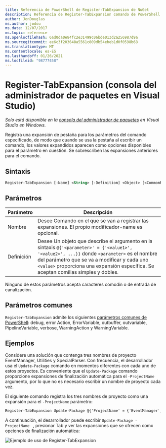 ```yaml
---
title: Referencia de PowerShell de Register-TabExpansion de NuGet
description: Referencia de Register-TabExpansion comando de PowerShell en la consola del administrador de paquetes NuGet en Visual Studio.
author: JonDouglas
ms.author: jodou
ms.date: 12/07/2017
ms.topic: reference
ms.openlocfilehash: 6ad0da0e84fc2e31499c06bde013d2a256987d9a
ms.sourcegitcommit: ee6c3f203648a5561c809db54ebeb1d0f0598b68
ms.translationtype: MT
ms.contentlocale: es-ES
ms.lasthandoff: 01/26/2021
ms.locfileid: "98777458"
---
```

# <a name="register-tabexpansion-package-manager-console-in-visual-studio"></a>Register-TabExpansion (consola del administrador de paquetes en Visual Studio)

*Solo está disponible en la [consola del administrador de paquetes](../../consume-packages/install-use-packages-powershell.md) en Visual Studio en Windows.*

Registra una expansión de pestaña para los parámetros del comando especificado, de modo que cuando se usa la pestaña al escribir un comando, los valores expandidos aparecen como opciones disponibles para el parámetro en cuestión. Se sobrescriben las expansiones anteriores para el comando.

## <a name="syntax"></a>Sintaxis

```ps
Register-TabExpansion [-Name] <String> [-Definition] <Object> [<CommonParameters>]
```

## <a name="parameters"></a>Parámetros

| Parámetro | Descripción |
| --- | --- |
| Nombre | Desee Comando en el que se van a registrar las expansiones. El propio modificador-name es opcional. |
| Definición | Desee Un objeto que describe el argumento en la sintaxis `@{'<parameter>' = {'<value1>', '<value2>', ...}}` donde `<parameter>` es el nombre del parámetro que se va a modificar y cada uno `<value>` proporciona una expansión específica. Se aceptan comillas simples y dobles. |

Ninguno de estos parámetros acepta caracteres comodín o de entrada de canalización.

## <a name="common-parameters"></a>Parámetros comunes

`Register-TabExpansion` admite los siguientes [parámetros comunes de PowerShell](/powershell/module/microsoft.powershell.core/about/about_commonparameters): debug, error Action, ErrorVariable, outbuffer, outvariable, PipelineVariable, verbose, WarningAction y WarningVariable.

## <a name="examples"></a>Ejemplos

Considere una solución que contenga tres nombres de proyecto EventManager, Utilities y SpecialParser. Con frecuencia, el desarrollador usa el `Update-Package` comando en momentos diferentes con cada uno de estos proyectos. Es conveniente que el `Update-Package` comando proporcione expansiones de finalización automática para el `-ProjectName` argumento, por lo que no es necesario escribir un nombre de proyecto cada vez. 

El siguiente comando registra los tres nombres de proyecto como una expansión para el `-ProjectName` parámetro:

```ps
Register-TabExpansion Update-Package @{'ProjectName' = {'EventManager', 'Utilities', 'SpecialParser'}}    
```

A continuación, el desarrollador puede escribir `Update-Package -ProjectName ` , presionar Tab y ver las expansiones que se ofrecen como opciones de finalización automática:

![Ejemplo de uso de Register-TabExpansion](media/Register-TabExpansion-Example.png)